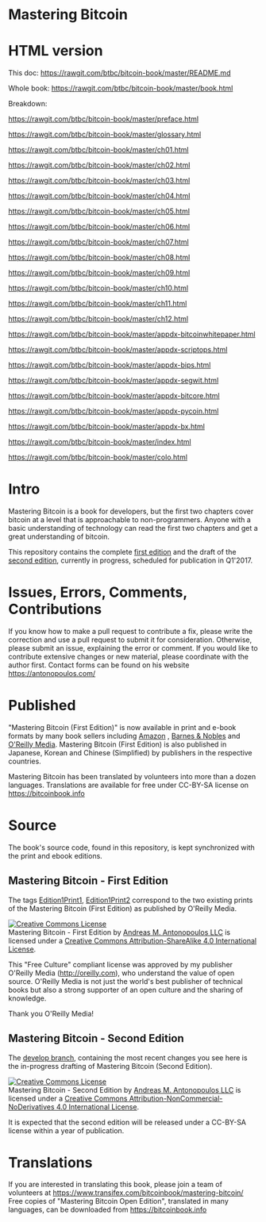 # Mastering Bitcoin

# HTML version

This doc: https://rawgit.com/btbc/bitcoin-book/master/README.md

Whole book: https://rawgit.com/btbc/bitcoin-book/master/book.html


Breakdown:

https://rawgit.com/btbc/bitcoin-book/master/preface.html

https://rawgit.com/btbc/bitcoin-book/master/glossary.html

https://rawgit.com/btbc/bitcoin-book/master/ch01.html

https://rawgit.com/btbc/bitcoin-book/master/ch02.html

https://rawgit.com/btbc/bitcoin-book/master/ch03.html

https://rawgit.com/btbc/bitcoin-book/master/ch04.html

https://rawgit.com/btbc/bitcoin-book/master/ch05.html

https://rawgit.com/btbc/bitcoin-book/master/ch06.html

https://rawgit.com/btbc/bitcoin-book/master/ch07.html

https://rawgit.com/btbc/bitcoin-book/master/ch08.html

https://rawgit.com/btbc/bitcoin-book/master/ch09.html

https://rawgit.com/btbc/bitcoin-book/master/ch10.html

https://rawgit.com/btbc/bitcoin-book/master/ch11.html

https://rawgit.com/btbc/bitcoin-book/master/ch12.html

https://rawgit.com/btbc/bitcoin-book/master/appdx-bitcoinwhitepaper.html

https://rawgit.com/btbc/bitcoin-book/master/appdx-scriptops.html

https://rawgit.com/btbc/bitcoin-book/master/appdx-bips.html

https://rawgit.com/btbc/bitcoin-book/master/appdx-segwit.html

https://rawgit.com/btbc/bitcoin-book/master/appdx-bitcore.html

https://rawgit.com/btbc/bitcoin-book/master/appdx-pycoin.html

https://rawgit.com/btbc/bitcoin-book/master/appdx-bx.html

https://rawgit.com/btbc/bitcoin-book/master/index.html

https://rawgit.com/btbc/bitcoin-book/master/colo.html


# Intro

Mastering Bitcoin is a book for developers, but the first two chapters cover bitcoin at a level that is approachable to non-programmers. Anyone with a basic understanding of technology can read the first two chapters and get a great understanding of bitcoin. 

This repository contains the complete [first edition](https://github.com/bitcoinbook/bitcoinbook/tree/first_edition) and the draft of the [second edition](https://github.com/bitcoinbook/bitcoinbook/tree/develop), currently in progress, scheduled for publication in Q1'2017. 

# Issues, Errors, Comments, Contributions

If you know how to make a pull request to contribute a fix, please write the correction and use a pull request to submit it for consideration. Otherwise, please submit an issue, explaining the error or comment. If you would like to contribute extensive changes or new material, please coordinate with the author first. Contact forms can be found on his website https://antonopoulos.com/

# Published

"Mastering Bitcoin (First Edition)" is now available in print and e-book formats by many book sellers including [Amazon](http://www.amazon.com/Mastering-Bitcoin-Unlocking-Digital-Crypto-Currencies/dp/1449374042)
, [Barnes & Nobles](http://www.barnesandnoble.com/w/mastering-bitcoin-andreas-m-antonopoulos/1119253039?ean=9781449374044
) and [O'Reilly Media](http://shop.oreilly.com/product/0636920032281.do). Mastering Bitcoin (First Edition) is also published in Japanese, Korean and Chinese (Simplified) by publishers in the respective countries. 

Mastering Bitcoin has been translated by volunteers into more than a dozen languages. Translations are available for free under CC-BY-SA license on https://bitcoinbook.info

# Source 

The book's source code, found in this repository, is kept synchronized with the print and ebook editions. 

## Mastering Bitcoin - First Edition

The tags [Edition1Print1](https://github.com/bitcoinbook/bitcoinbook/releases/tag/Edition1Print1), [Edition1Print2](https://github.com/bitcoinbook/bitcoinbook/releases/tag/Edition1Print2) correspond to the two existing prints of the Mastering Bitcoin (First Edition) as published by O'Reilly Media. 

<a rel="license" href="http://creativecommons.org/licenses/by-sa/4.0/"><img alt="Creative Commons License" style="border-width:0" src="https://i.creativecommons.org/l/by-sa/4.0/88x31.png" /></a><br /><span xmlns:dct="http://purl.org/dc/terms/" href="http://purl.org/dc/dcmitype/Text" property="dct:title" rel="dct:type">Mastering Bitcoin - First Edition</span> by <a xmlns:cc="http://creativecommons.org/ns#" href="http://antonopoulos.com/" property="cc:attributionName" rel="cc:attributionURL">Andreas M. Antonopoulos LLC</a> is licensed under a <a rel="license" href="http://creativecommons.org/licenses/by-sa/4.0/">Creative Commons Attribution-ShareAlike 4.0 International License</a>.

This "Free Culture" compliant license was approved by my publisher O'Reilly Media (http://oreilly.com), who understand the value of open source. O'Reilly Media is not just the world's best publisher of technical books but also a strong supporter of an open culture and the sharing of knowledge. 

Thank you O'Reilly Media!

## Mastering Bitcoin - Second Edition

The [develop branch](https://github.com/bitcoinbook/bitcoinbook/tree/develop), containing the most recent changes you see here is the in-progress drafting of Mastering Bitcoin (Second Edition).

<a rel="license" href="http://creativecommons.org/licenses/by-nc-nd/4.0/"><img alt="Creative Commons License" style="border-width:0" src="https://i.creativecommons.org/l/by-nc-nd/4.0/88x31.png" /></a><br /><span xmlns:dct="http://purl.org/dc/terms/" property="dct:title">Mastering Bitcoin - Second Edition</span> by <a xmlns:cc="http://creativecommons.org/ns#" href="https://antonopoulos.com/" property="cc:attributionName" rel="cc:attributionURL">Andreas M. Antonopoulos LLC</a> is licensed under a <a rel="license" href="http://creativecommons.org/licenses/by-nc-nd/4.0/">Creative Commons Attribution-NonCommercial-NoDerivatives 4.0 International License</a>.

It is expected that the second edition will be released under a CC-BY-SA license within a year of publication.

# Translations

If you are interested in translating this book, please join a team of volunteers at https://www.transifex.com/bitcoinbook/mastering-bitcoin/
Free copies of "Mastering Bitcoin Open Edition", translated in many languages, can be downloaded from https://bitcoinbook.info
